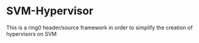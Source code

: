 # SVM-Hypervisor
This is a ring0 header/source framework in order to simplify the creation of hypervisors on SVM
